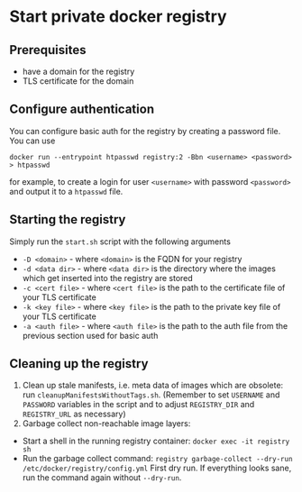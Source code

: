 # Start private docker registry

## Prerequisites

* have a domain for the registry
* TLS certificate for the domain

## Configure authentication

You can configure basic auth for the registry by creating a password file. You can use

    docker run --entrypoint htpasswd registry:2 -Bbn <username> <password> > htpasswd

for example, to create a login for user `<username>` with password `<password>` and output it to a `htpasswd` file.

## Starting the registry

Simply run the `start.sh` script with the following arguments

* `-D <domain>` - where `<domain>` is the FQDN for your registry
* `-d <data dir>` - where `<data dir>` is the directory where the images which get inserted into the registry are stored
* `-c <cert file>` - where `<cert file>` is the path to the certificate file of your TLS certificate
* `-k <key file>` - where `<key file>` is the path to the private key file of your TLS certificate
* `-a <auth file>` - where `<auth file>` is the path to the auth file from the previous section used for basic auth

## Cleaning up the registry

1. Clean up stale manifests, i.e. meta data of images which are obsolete: run `cleanupManifestsWithoutTags.sh`.
(Remember to set `USERNAME` and `PASSWORD` variables in the script and to adjust `REGISTRY_DIR` and `REGISTRY_URL` as necessary)
2. Garbage collect non-reachable image layers:
  * Start a shell in the running registry container: `docker exec -it registry sh`
  * Run the garbage collect command: `registry garbage-collect --dry-run /etc/docker/registry/config.yml`
    First dry run. If everything looks sane, run the command again without `--dry-run`.
